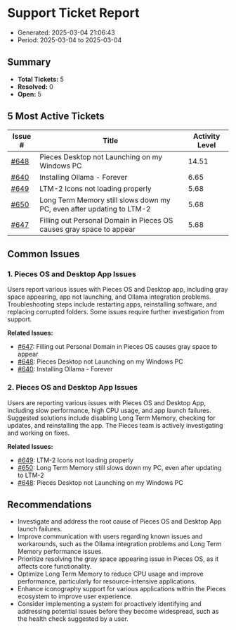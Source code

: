 # Support Ticket Report
- Generated: 2025-03-04 21:06:43
- Period: 2025-03-04 to 2025-03-04

## Summary
- **Total Tickets:** 5
- **Resolved:** 0
- **Open:** 5

## 5 Most Active Tickets
| Issue # | Title | Activity Level |
|---------|-------|----------------|
| [#648](https://github.com/pieces-app/support/issues/648) | Pieces Desktop not Launching on my Windows PC | 14.51 |
| [#640](https://github.com/pieces-app/support/issues/640) | Installing Ollama - Forever | 6.65 |
| [#649](https://github.com/pieces-app/support/issues/649) | LTM-2 Icons not loading properly | 5.68 |
| [#650](https://github.com/pieces-app/support/issues/650) | Long Term Memory still slows down my PC, even after updating to LTM-2 | 5.68 |
| [#647](https://github.com/pieces-app/support/issues/647) | Filling out Personal Domain in Pieces OS causes gray space to appear | 5.68 |

## Common Issues
### 1. Pieces OS and Desktop App Issues
Users report various issues with Pieces OS and Desktop app, including gray space appearing, app not launching, and Ollama integration problems. Troubleshooting steps include restarting apps, reinstalling software, and replacing corrupted folders. Some issues require further investigation from support.

**Related Issues:**
- [#647](https://github.com/pieces-app/support/issues/647): Filling out Personal Domain in Pieces OS causes gray space to appear
- [#648](https://github.com/pieces-app/support/issues/648): Pieces Desktop not Launching on my Windows PC
- [#640](https://github.com/pieces-app/support/issues/640): Installing Ollama - Forever

### 2. Pieces OS and Desktop App Issues
Users are reporting various issues with Pieces OS and Desktop App, including slow performance, high CPU usage, and app launch failures.  Suggested solutions include disabling Long Term Memory, checking for updates, and reinstalling the app. The Pieces team is actively investigating and working on fixes.

**Related Issues:**
- [#649](https://github.com/pieces-app/support/issues/649): LTM-2 Icons not loading properly
- [#650](https://github.com/pieces-app/support/issues/650): Long Term Memory still slows down my PC, even after updating to LTM-2
- [#648](https://github.com/pieces-app/support/issues/648): Pieces Desktop not Launching on my Windows PC


## Recommendations
- Investigate and address the root cause of Pieces OS and Desktop App launch failures.
- Improve communication with users regarding known issues and workarounds, such as the Ollama integration problems and Long Term Memory performance issues.
- Prioritize resolving the gray space appearing issue in Pieces OS, as it affects core functionality.
- Optimize Long Term Memory to reduce CPU usage and improve performance, particularly for resource-intensive applications.
- Enhance iconography support for various applications within the Pieces ecosystem to improve user experience.
- Consider implementing a system for proactively identifying and addressing potential issues before they become widespread, such as the health check suggested by a user.
